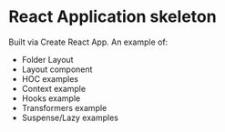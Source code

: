 # React Application skeleton

Built via Create React App. An example of:
    
- Folder Layout
- Layout component
- HOC examples
- Context example
- Hooks example
- Transformers example
- Suspense/Lazy examples
